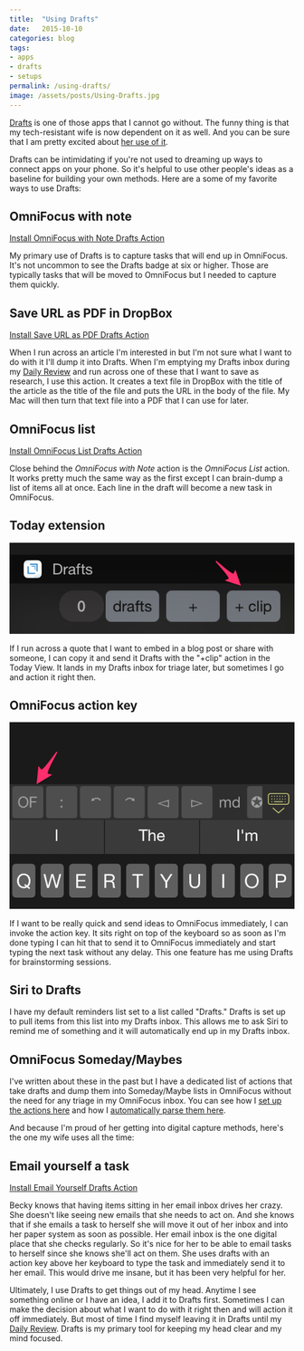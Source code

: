 ```yaml
---
title:  "Using Drafts"
date:   2015-10-10
categories: blog
tags:
- apps
- drafts
- setups
permalink: /using-drafts/
image: /assets/posts/Using-Drafts.jpg
---
```


[Drafts][DraftsApp] is one of those apps that I cannot go without. The funny thing is that my tech-resistant wife is now dependent on it as well. And you can be sure that I am pretty excited about [her use of it][TaskManagementEpisode].

<!--more-->

Drafts can be intimidating if you're not used to dreaming up ways to connect apps on your phone. So it's helpful to use other people's ideas as a baseline for building your own methods. Here are a some of my favorite ways to use Drafts:

## OmniFocus with note

[Install OmniFocus with Note Drafts Action](x-drafts4://x-callback-url/import_action?v=2&tintColor=%5B%0A%20%200.451%2C%0A%20%200.29%2C%0A%20%200.553%0A%5D&shouldConfirm=0&logLevel=1&uuid=BDE52DB2-95AF-4AD4-8734-17068C3E8C9F&disposition=2&actionSteps=%5B%0A%20%20%7B%0A%20%20%20%20%22urlTemplate%22%20%3A%20%22omnifocus%3A%5C%2F%5C%2F%5C%2Fadd%3Fname%3D%7B%7B%5B%5Btitle%5D%5D%7D%7D%26note%3D%7B%7B%5B%5Bbody%5D%5D%7D%7D%22%2C%0A%20%20%20%20%22encodeTags%22%20%3A%20false%2C%0A%20%20%20%20%22actionStepType%22%20%3A%20%22URL%22%0A%20%20%7D%0A%5D&description=First%20line%20saves%20to%20the%20title%20of%20a%20OmniFocus%20task%2C%20while%20the%20rest%20of%20the%20Draft%20is%20added%20to%20Notes%20section.%20The%20original%20draft%20is%20then%20archived%20automatically.%20&modifiedAt=2015-07-20%2012%3A13%3A49%20%2B0000&name=OmniFocus%20with%20Note&iconImageName=action_clipboard)

My primary use of Drafts is to capture tasks that will end up in OmniFocus. It's not uncommon to see the Drafts badge at six or higher. Those are typically tasks that will be moved to OmniFocus but I needed to capture them quickly.

## Save URL as PDF in DropBox

[Install Save URL as PDF Drafts Action](x-drafts4://x-callback-url/import_action?v=2&tintColor=%5B%0A%0A%5D&shouldConfirm=0&logLevel=1&uuid=D65D2C58-A84A-4517-8015-1BE97D43C6B5&disposition=2&actionSteps=%5B%0A%20%20%7B%0A%20%20%20%20%22writeType%22%20%3A%20%22create%22%2C%0A%20%20%20%20%22fileTemplate%22%20%3A%20%22%5B%5Bbody%5D%5D%22%2C%0A%20%20%20%20%22actionStepType%22%20%3A%20%22Dropbox%22%2C%0A%20%20%20%20%22folderTemplate%22%20%3A%20%22%5C%2FArticle_Import%22%2C%0A%20%20%20%20%22fileExtTemplate%22%20%3A%20%22txt%22%2C%0A%20%20%20%20%22fileNameTemplate%22%20%3A%20%22%5B%5Btitle%5D%5D%22%0A%20%20%7D%0A%5D&description=&modifiedAt=2015-09-28%2012%3A02%3A35%20%2B0000&name=Save%20URL%20as%20PDF&iconImageName=action_dropbox)

When I run across an article I'm interested in but I'm not sure what I want to do with it I'll dump it into Drafts. When I'm emptying my Drafts inbox during my [Daily Review][DailyReviewArticle] and run across one of these that I want to save as research, I use this action. It creates a text file in DropBox with the title of the article as the title of the file and puts the URL in the body of the file. My Mac will then turn that text file into a PDF that I can use for later.

## OmniFocus list

[Install OmniFocus List Drafts Action](x-drafts4://x-callback-url/import_action?v=2&tintColor=%5B%0A%20%200.451%2C%0A%20%200.29%2C%0A%20%200.553%0A%5D&shouldConfirm=0&logLevel=1&uuid=9B95D317-17CC-4336-809D-2410C52B7AF2&disposition=2&actionSteps=%5B%0A%20%20%7B%0A%20%20%20%20%22listName%22%20%3A%20%22Omnifocus%22%2C%0A%20%20%20%20%22noteDelimiter%22%20%3A%20%22%7C%22%2C%0A%20%20%20%20%22actionStepType%22%20%3A%20%22List%20in%20Reminders%22%0A%20%20%7D%0A%5D&description=&modifiedAt=2015-09-28%2015%3A57%3A57%20%2B0000&name=OmniFocus&iconImageName=action_reminder)

Close behind the _OmniFocus with Note_ action is the _OmniFocus List_ action. It works pretty much the same way as the first except I can brain-dump a list of items all at once. Each line in the draft will become a new task in OmniFocus.

## Today extension

<img class="center-image post-image-small" src="/assets/posts_extra/Drafts_Today_Clip.png" />

If I run across a quote that I want to embed in a blog post or share with someone, I can copy it and send it Drafts with the "+clip" action in the Today View. It lands in my Drafts inbox for triage later, but sometimes I go and action it right then.

## OmniFocus action key

<img class="center-image post-image-small" src="/assets/posts_extra/OmniFocus_Keyboard_Action.png" />

If I want to be really quick and send ideas to OmniFocus immediately, I can invoke the action key. It sits right on top of the keyboard so as soon as I'm done typing I can hit that to send it to OmniFocus immediately and start typing the next task without any delay. This one feature has me using Drafts for brainstorming sessions.

## Siri to Drafts

I have my default reminders list set to a list called "Drafts." Drafts is set up to pull items from this list into my Drafts inbox. This allows me to ask Siri to remind me of something and it will automatically end up in my Drafts inbox.

## OmniFocus Someday/Maybes

I've written about these in the past but I have a dedicated list of actions that take drafts and dump them into Someday/Maybe lists in OmniFocus without the need for any triage in my OmniFocus inbox. You can see how I [set up the actions here][OmniFocusSomedayMaybeArticle] and how I [automatically parse them here][OFAutoParserArticle].

And because I'm proud of her getting into digital capture methods, here's the one my wife uses all the time:

## Email yourself a task

[Install Email Yourself Drafts Action](x-drafts4://x-callback-url/import_action?v=2&tintColor=%5B%0A%20%200.031%2C%0A%20%200.455%2C%0A%20%200.627%0A%5D&shouldConfirm=0&logLevel=2&uuid=EA743F3F-8612-4615-88E4-6DAF1E0B344D&disposition=2&actionSteps=%5B%0A%20%20%7B%0A%20%20%20%20%22sendInBackground%22%20%3A%20true%2C%0A%20%20%20%20%22bccRecipientString%22%20%3A%20%22%22%2C%0A%20%20%20%20%22toRecipientString%22%20%3A%20%22example%40example.com%22%2C%0A%20%20%20%20%22subject%22%20%3A%20%22%5B%5Btitle%5D%5D%22%2C%0A%20%20%20%20%22replyTo%22%20%3A%20%22%22%2C%0A%20%20%20%20%22sendAsHTML%22%20%3A%20false%2C%0A%20%20%20%20%22sendInBackgroundPrefix%22%20%3A%20%22%22%2C%0A%20%20%20%20%22body%22%20%3A%20%22%5B%5Bbody%5D%5D%22%2C%0A%20%20%20%20%22actionStepType%22%20%3A%20%22Email%22%2C%0A%20%20%20%20%22ccRecipientString%22%20%3A%20%22%22%0A%20%20%7D%0A%5D&description=Open%20Mail.app%20email%20window%20with%20first%20line%20of%20draft%20as%20subject%2C%20and%20the%20remainder%20of%20the%20draft%20as%20the%20body.&modifiedAt=2015-10-08%2015%3A06%3A19%20%2B0000&name=Email%20To%20Do&iconImageName=action_email_filled)

Becky knows that having items sitting in her email inbox drives her crazy. She doesn't like seeing new emails that she needs to act on. And she knows that if she emails a task to herself she will move it out of her inbox and into her paper system as soon as possible. Her email inbox is the one digital place that she checks regularly. So it's nice for her to be able to email tasks to herself since she knows she'll act on them. She uses drafts with an action key above her keyboard to type the task and immediately send it to her email. This would drive me insane, but it has been very helpful for her.

Ultimately, I use Drafts to get things out of my head. Anytime I see something online or I have an idea, I add it to Drafts first. Sometimes I can make the decision about what I want to do with it right then and will action it off immediately. But most of time I find myself leaving it in Drafts until my [Daily Review][DailyReviewArticle]. Drafts is my primary tool for keeping my head clear and my mind focused.

[TaskManagementEpisode]: http://joebuhlig.com/5/
[OmniFocusSomedayMaybeArticle]: http://joebuhlig.com/using-omnifocus-for-somedaymaybe-lists/
[DailyReviewArticle]: http://joebuhlig.com/gaining-perspective-daily-review/
[DraftsApp]: https://itunes.apple.com/us/app/id905337691?mt=8&ign-mpt=uo%3D4
[OFAutoParserArticle]: http://joebuhlig.com/omnifocus-auto-parser/